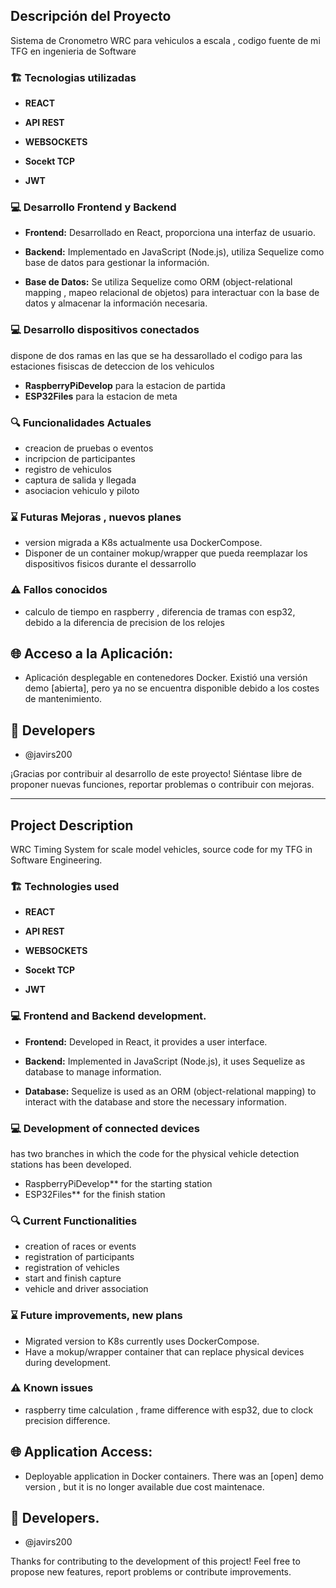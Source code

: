 ## Descripción del Proyecto

Sistema de Cronometro WRC para vehiculos a escala , codigo fuente de mi TFG en ingenieria de Software

### 🏗️ Tecnologias utilizadas

- **REACT**

- **API REST**

- **WEBSOCKETS**

- **Socekt TCP** 

- **JWT**

### 💻 Desarrollo Frontend y Backend

- **Frontend:** Desarrollado en React, proporciona una interfaz de usuario.

- **Backend:** Implementado en JavaScript (Node.js), utiliza Sequelize como base de datos para gestionar la información.

- **Base de Datos:** Se utiliza Sequelize como ORM (object-relational mapping , mapeo relacional de objetos) para interactuar con la base de datos y almacenar la información necesaria.

### 💻 Desarrollo dispositivos conectados

dispone de dos ramas en las que se ha dessarollado el codigo para las estaciones fisiscas de deteccion de los vehiculos

- **RaspberryPiDevelop** para la estacion de partida
- **ESP32Files** para la estacion de meta

### 🔍 Funcionalidades Actuales

- creacion de pruebas o eventos
- incripcion de participantes
- registro de vehiculos
- captura de salida y llegada
- asociacion vehiculo y piloto

### ⌛ Futuras Mejoras , nuevos planes

- version migrada a K8s actualmente usa DockerCompose. 
- Disponer de un container mokup/wrapper que pueda reemplazar los dispositivos fisicos durante el dessarrollo

### ⚠️ Fallos conocidos
- calculo de tiempo en raspberry , diferencia de tramas con esp32, debido a la diferencia de precision de los relojes

## 🌐 Acceso a la Aplicación:

- Aplicación desplegable en contenedores Docker. Existió una versión demo [abierta], pero ya no se encuentra disponible debido a los costes de mantenimiento.

## 🤝 Developers

- @javirs200

¡Gracias por contribuir al desarrollo de este proyecto! Siéntase libre de proponer nuevas funciones, reportar problemas o contribuir con mejoras.

---

## Project Description

WRC Timing System for scale model vehicles, source code for my TFG in Software Engineering.

### 🏗️ Technologies used

- **REACT**

- **API REST**

- **WEBSOCKETS**

- **Socekt TCP** 

- **JWT**

### 💻 Frontend and Backend development.

- **Frontend:** Developed in React, it provides a user interface.

- **Backend:** Implemented in JavaScript (Node.js), it uses Sequelize as database to manage information.

- **Database:** Sequelize is used as an ORM (object-relational mapping) to interact with the database and store the necessary information.

### 💻 Development of connected devices

has two branches in which the code for the physical vehicle detection stations has been developed.

- RaspberryPiDevelop** for the starting station
- ESP32Files** for the finish station

### 🔍 Current Functionalities

- creation of races or events
- registration of participants
- registration of vehicles
- start and finish capture
- vehicle and driver association

### ⌛ Future improvements, new plans

- Migrated version to K8s currently uses DockerCompose. 
- Have a mokup/wrapper container that can replace physical devices during development.

### ⚠️ Known issues
- raspberry time calculation , frame difference with esp32, due to clock precision difference.

## 🌐 Application Access:

- Deployable application in Docker containers. There was an [open] demo version , but it is no longer available due cost maintenace.

## 🤝 Developers.

- @javirs200

Thanks for contributing to the development of this project! Feel free to propose new features, report problems or contribute improvements.